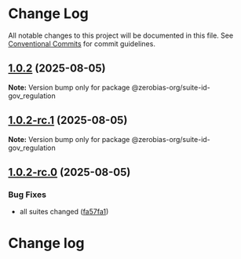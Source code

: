 # Change Log

All notable changes to this project will be documented in this file.
See [Conventional Commits](https://conventionalcommits.org) for commit guidelines.

## [1.0.2](https://github.com/zerobias-org/suite/compare/@zerobias-org/suite-id-gov_regulation@1.0.2-rc.1...@zerobias-org/suite-id-gov_regulation@1.0.2) (2025-08-05)

**Note:** Version bump only for package @zerobias-org/suite-id-gov_regulation





## [1.0.2-rc.1](https://github.com/zerobias-org/suite/compare/@zerobias-org/suite-id-gov_regulation@1.0.2-rc.0...@zerobias-org/suite-id-gov_regulation@1.0.2-rc.1) (2025-08-05)

**Note:** Version bump only for package @zerobias-org/suite-id-gov_regulation





## [1.0.2-rc.0](https://github.com/zerobias-org/suite/compare/@zerobias-org/suite-id-gov_regulation@1.0.1...@zerobias-org/suite-id-gov_regulation@1.0.2-rc.0) (2025-08-05)


### Bug Fixes

* all suites changed ([fa57fa1](https://github.com/zerobias-org/suite/commit/fa57fa1af7628003297df46b2d7740fe95bd2666))





# Change log
